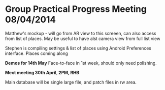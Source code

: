 Group Practical Progress Meeting 08/04/2014
===========================================

Matthew's mockup - will go from AR view to this screeen, can also access from list of places.  May be useful to have alst camera view from full list view

Stephen is compiling settings & list of places using Android Preferences interface.  Places coming along

**Demos for 14th May**  Face-to-face in 1st week, should only need polishing.

**Mext meeting 30th April, 2PM, RHB**

Main database will be single large file, and patch files in rw area.
